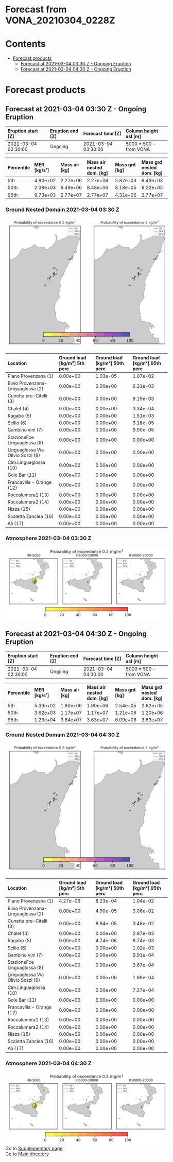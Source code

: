 
Forecast from VONA_20210304_0228Z
=================================

Contents
========

* [Forecast products](#forecast-products)
	* [Forecast at 2021-03-04 03:30 Z - Ongoing Eruption](#forecast-at-2021-03-04-0330-z---ongoing-eruption)
	* [Forecast at 2021-03-04 04:30 Z - Ongoing Eruption](#forecast-at-2021-03-04-0430-z---ongoing-eruption)

# Forecast products

## Forecast at 2021-03-04 03:30 Z - Ongoing Eruption
  

|Eruption start [Z]|Eruption end [Z]|Forecast time [Z]|Column height asl [m]|
| :--- | :--- | :--- | :--- |
|2021-03-04 02:30:00|Ongoing|2021-03-04 03:30:00|5000 ± 500 - from VONA|
  
  

|Percentile|MER [kg/s¹]|Mass air [kg]|Mass air nested dom. [kg]|Mass grd [kg]|Mass grd nested dom. [kg]|
| :--- | :--- | :--- | :--- | :--- | :--- |
|5th|4.90e+02|2.27e+06|2.27e+06|5.87e+03|9.43e+03|
|50th|2.38e+03|8.49e+06|8.48e+06|8.18e+05|8.22e+05|
|95th|9.73e+03|2.77e+07|2.77e+07|4.31e+06|2.77e+07|
  

### Ground Nested Domain 2021-03-04 03:30 Z
  
![](./figures/probability_grd_2021_03_04_0330_grid_1_1.png)  
  
  
  
  
  
  
  
  
  
  
  
  
  
  
  
  

|Location|Ground load [kg/m²] 5th perc|Ground load [kg/m²] 50th perc|Ground load [kg/m²] 95th perc|
| :--- | :--- | :--- | :--- |
|Piano Provenzana (1)|0.00e+00|1.03e-05|1.07e-02|
|Bivio Provenzana-Linguaglossa (2)|0.00e+00|0.00e+00|6.31e-03|
|Cunetta pre-Citelli (3)|0.00e+00|0.00e+00|9.19e-03|
|Chalet (4)|0.00e+00|0.00e+00|3.34e-04|
|Ragabo (5)|0.00e+00|0.00e+00|1.51e-03|
|Scilio (6)|0.00e+00|0.00e+00|3.18e-05|
|Gambino vini (7)|0.00e+00|0.00e+00|9.90e-05|
|StazioneFce Linguaglossa (8)|0.00e+00|0.00e+00|0.00e+00|
|Linguaglossa Via Olivio Sozzi (9)|0.00e+00|0.00e+00|0.00e+00|
|Cim.Linguaglossa (10)|0.00e+00|0.00e+00|0.00e+00|
|Gole Bar (11)|0.00e+00|0.00e+00|0.00e+00|
|Francavilla - Orange (12)|0.00e+00|0.00e+00|0.00e+00|
|Roccalumera1 (13)|0.00e+00|0.00e+00|0.00e+00|
|Roccalumera2 (14)|0.00e+00|0.00e+00|0.00e+00|
|Nizza (15)|0.00e+00|0.00e+00|0.00e+00|
|Scaletta Zanclea (16)|0.00e+00|0.00e+00|0.00e+00|
|Alì (17)|0.00e+00|0.00e+00|0.00e+00|
  

### Atmosphere 2021-03-04 03:30 Z
  
![](./figures/probability_air_2021_03_04_0330_grid_2_conclev_1_1.png)
## Forecast at 2021-03-04 04:30 Z - Ongoing Eruption
  

|Eruption start [Z]|Eruption end [Z]|Forecast time [Z]|Column height asl [m]|
| :--- | :--- | :--- | :--- |
|2021-03-04 02:30:00|Ongoing|2021-03-04 04:30:00|5000 ± 500 - from VONA|
  
  

|Percentile|MER [kg/s¹]|Mass air [kg]|Mass air nested dom. [kg]|Mass grd [kg]|Mass grd nested dom. [kg]|
| :--- | :--- | :--- | :--- | :--- | :--- |
|5th|5.33e+02|1.90e+06|1.90e+06|2.54e+05|2.62e+05|
|50th|3.62e+03|1.17e+07|1.17e+07|1.21e+06|1.20e+06|
|95th|1.23e+04|3.64e+07|3.63e+07|6.09e+06|3.63e+07|
  

### Ground Nested Domain 2021-03-04 04:30 Z
  
![](./figures/probability_grd_2021_03_04_0430_grid_1_2.png)  
  
  
  
  
  
  
  
  
  
  
  
  
  
  
  
  

|Location|Ground load [kg/m²] 5th perc|Ground load [kg/m²] 50th perc|Ground load [kg/m²] 95th perc|
| :--- | :--- | :--- | :--- |
|Piano Provenzana (1)|4.27e-06|8.23e-04|1.04e-02|
|Bivio Provenzana-Linguaglossa (2)|0.00e+00|4.90e-05|3.06e-02|
|Cunetta pre-Citelli (3)|0.00e+00|8.94e-05|3.48e-02|
|Chalet (4)|0.00e+00|0.00e+00|2.87e-03|
|Ragabo (5)|0.00e+00|4.74e-06|6.74e-03|
|Scilio (6)|0.00e+00|0.00e+00|1.02e-03|
|Gambino vini (7)|0.00e+00|0.00e+00|9.91e-04|
|StazioneFce Linguaglossa (8)|0.00e+00|0.00e+00|3.67e-04|
|Linguaglossa Via Olivio Sozzi (9)|0.00e+00|0.00e+00|1.69e-04|
|Cim.Linguaglossa (10)|0.00e+00|0.00e+00|7.27e-04|
|Gole Bar (11)|0.00e+00|0.00e+00|0.00e+00|
|Francavilla - Orange (12)|0.00e+00|0.00e+00|0.00e+00|
|Roccalumera1 (13)|0.00e+00|0.00e+00|0.00e+00|
|Roccalumera2 (14)|0.00e+00|0.00e+00|0.00e+00|
|Nizza (15)|0.00e+00|0.00e+00|0.00e+00|
|Scaletta Zanclea (16)|0.00e+00|0.00e+00|0.00e+00|
|Alì (17)|0.00e+00|0.00e+00|0.00e+00|
  

### Atmosphere 2021-03-04 04:30 Z
  
![](./figures/probability_air_2021_03_04_0430_grid_2_conclev_1_2.png)  
Go to [Supplementary page](Supplementary_page.md)  
Go to [Main directory](https://github.com/federicapardini/Real_time_ash_forecast)